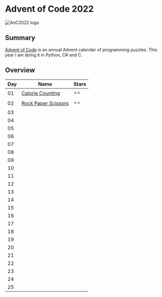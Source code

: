 #  Advent of Code 2022 

![AoC2022 logo](https://cs.fs.uni-saarland.de/wp-content/uploads/2022/11/AoC.jpg)

## Summary

[Advent of Code](http://adventofcode.com/) is an annual Advent calendar of programming puzzles.
This year I am doing it in Python, C# and C.

## Overview

| Day | Name                                                       | Stars |
| --- | ---------------------------------------------------------- | ----- |
| 01  | [Calorie Counting](https://adventofcode.com/2022/day/1)    | ⭐⭐  |
| 02  | [Rock Paper Scissors](https://adventofcode.com/2022/day/2) | ⭐⭐  |
| 03  |                                                            |       |
| 04  |                                                            |       |
| 05  |                                                            |       |
| 06  |                                                            |       |
| 07  |                                                            |       |
| 08  |                                                            |       |
| 09  |                                                            |       |
| 10  |                                                            |       |
| 11  |                                                            |       |
| 12  |                                                            |       |
| 13  |                                                            |       |
| 14  |                                                            |       |
| 15  |                                                            |       |
| 16  |                                                            |       |
| 17  |                                                            |       |
| 18  |                                                            |       |
| 19  |                                                            |       |
| 20  |                                                            |       |
| 21  |                                                            |       |
| 22  |                                                            |       |
| 23  |                                                            |       |
| 24  |                                                            |       |
| 25  |                                                            |       |

